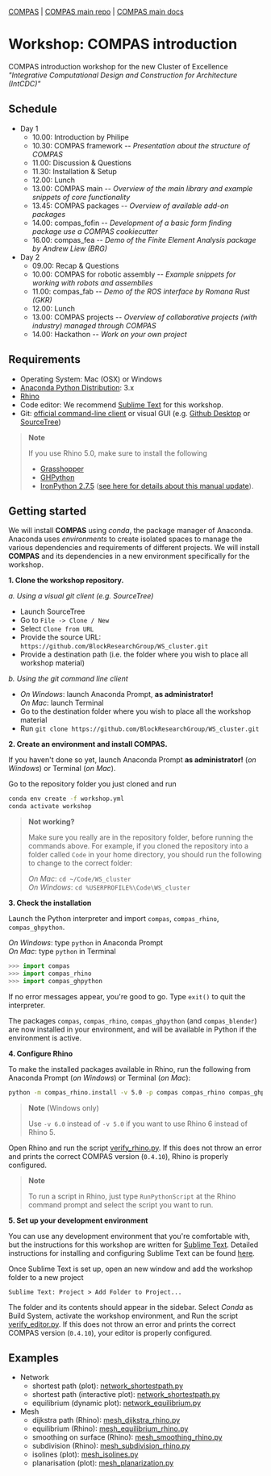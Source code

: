 [COMPAS](https://compas-dev.github.io) | [COMPAS main repo](https://github.com/compas-dev/compas) | [COMPAS main docs](https://compas-dev.github.io/main/)

# Workshop: COMPAS introduction

COMPAS introduction workshop for the new Cluster of Excellence *"Integrative Computational Design and Construction for Architecture (IntCDC)"*

## Schedule

*   Day 1
    *   10.00: Introduction by Philipe
    *   10.30: COMPAS framework -- *Presentation about the structure of COMPAS*
    *   11.00: Discussion & Questions
    *   11.30: Installation & Setup
    *   12.00: Lunch
    *   13.00: COMPAS main -- *Overview of the main library and example snippets of core functionality*
    *   13.45: COMPAS packages -- *Overview of available add-on packages*
    *   14.00: compas_fofin -- *Development of a basic form finding package use a COMPAS cookiecutter*
    *   16.00: compas_fea -- *Demo of the Finite Element Analysis package by Andrew Liew (BRG)*
*   Day 2
    *   09.00: Recap & Questions
    *   10.00: COMPAS for robotic assembly -- *Example snippets for working with robots and assemblies*
    *   11.00: compas_fab -- *Demo of the ROS interface by Romana Rust (GKR)*
    *   12.00: Lunch
    *   13.00: COMPAS projects -- *Overview of collaborative projects (with industry) managed through COMPAS*
    *   14.00: Hackathon -- *Work on your own project*

## Requirements

* Operating System: Mac (OSX) or Windows
* [Anaconda Python Distribution](https://www.anaconda.com/download/): 3.x
* [Rhino](https://www.rhino3d.com/)
* Code editor: We recommend [Sublime Text](https://www.sublimetext.com/) for this workshop.
* Git: [official command-line client](https://git-scm.com/) or visual GUI (e.g. [Github Desktop](https://desktop.github.com/) or [SourceTree](https://www.sourcetreeapp.com/))

> **Note**
>
> If you use Rhino 5.0, make sure to install the following
> 
> * [Grasshopper](https://www.grasshopper3d.com/)
> * [GHPython](https://www.food4rhino.com/app/ghpython)
> * [IronPython 2.7.5](https://github.com/IronLanguages/main/releases/tag/ipy-2.7.5)
    ([see here for details about this manual update](https://compas-dev.github.io/main/environments/rhino.html#ironpython-1)).

## Getting started

We will install **COMPAS** using *conda*, the package manager of Anaconda.
Anaconda uses *environments* to create isolated spaces to manage the various dependencies and requirements of different projects.
We will install **COMPAS** and its dependencies in a new environment specifically for the workshop.

**1. Clone the workshop repository.**

<i>a. Using a visual git client (e.g. SourceTree)</i>

* Launch SourceTree
* Go to `File -> Clone / New`
* Select `Clone from URL`
* Provide the source URL: `https://github.com/BlockResearchGroup/WS_cluster.git`
* Provide a destination path (i.e. the folder where you wish to place all workshop material)

<i>b. Using the git command line client</i>

* *On Windows*: launch Anaconda Prompt, **as administrator!**
  <br />*On Mac*: launch Terminal
* Go to the destination folder where you wish to place all the workshop material
* Run `git clone https://github.com/BlockResearchGroup/WS_cluster.git`

**2. Create an environment and install COMPAS.**

If you haven't done so yet, 
launch Anaconda Prompt **as administrator!** (*on Windows*)
or Terminal (*on Mac*).

Go to the repository folder you just cloned and run

```bash
conda env create -f workshop.yml
conda activate workshop
```

> **Not working?**
>
> Make sure you really are in the repository folder, before running the commands above.
> For example, if you cloned the repository into a folder called `Code` in your home directory,
> you should run the following to change to the correct folder:
>
> *On Mac*: ```cd ~/Code/WS_cluster```
> <br />*On Windows*: ```cd %USERPROFILE%\Code\WS_cluster```

**3. Check the installation**

Launch the Python interpreter and import `compas`, `compas_rhino`, `compas_ghpython`.

*On Windows*: type `python` in Anaconda Prompt
<br />*On Mac*: type `python` in Terminal

```python
>>> import compas
>>> import compas_rhino
>>> import compas_ghpython
```

If no error messages appear, you're good to go.
Type `exit()` to quit the interpreter.

The packages `compas`, `compas_rhino`, `compas_ghpython` (and `compas_blender`) are
now installed in your environment, and will be available in Python if the environment
is active.

**4. Configure Rhino**

To make the installed packages available in Rhino,
run the following from Anaconda Prompt (*on Windows*) or Terminal (*on Mac*):

```bash
python -m compas_rhino.install -v 5.0 -p compas compas_rhino compas_ghpython
```

> **Note** (Windows only)
>
> Use `-v 6.0` instead of `-v 5.0` if you want to use Rhino 6 instead of Rhino 5.

Open Rhino and run the script [verify_rhino.py](verify_rhino.py).
If this does not throw an error and prints the correct COMPAS version (`0.4.10`),
Rhino is properly configured.

> **Note**
>
> To run a script in Rhino, just type `RunPythonScript` at the Rhino command prompt
> and select the script you want to run.

**5. Set up your development environment**

You can use any development environment that you're comfortable with,
but the instructions for this workshop are written for [Sublime Text](https://www.sublimetext.com/).
Detailed instructions for installing and configuring Sublime Text can be found [here](https://compas-dev.github.io/main/environments/sublimetext.html).

Once Sublime Text is set up, open an new window and add the workshop folder to a new project

```
Sublime Text: Project > Add Folder to Project...
```

The folder and its contents should appear in the sidebar.
Select *Conda* as Build System, activate the workshop environment,
and Run the script [verify_editor.py](verify_editor.py).
If this does not throw an error and prints the correct COMPAS version (`0.4.10`),
your editor is properly configured.

## Examples

*   Network
    *   shortest path (plot): [network_shortestpath.py](examples/network_shortestpath.py)
    *   shortest path (interactive plot): [network_shortestpath.py](examples/network_shortestpath.py)
    *   equilibrium (dynamic plot): [network_equilibrium.py](examples/network_equilibrium.py)
*   Mesh
    *   dijkstra path (Rhino): [mesh_dijkstra_rhino.py](examples/mesh_dijkstra_rhino.py)
    *   equilibrium (Rhino): [mesh_equilibrium_rhino.py](examples/mesh_equilibrium_rhino.py)
    *   smoothing on surface (Rhino): [mesh_smoothing_rhino.py](examples/mesh_smoothing_rhino.py)
    *   subdivision (Rhino): [mesh_subdivision_rhino.py](examples/mesh_subdividion_rhino.py)
    *   isolines (plot): [mesh_isolines.py](examples/mesh_isolines.py)
    *   planarisation (plot): [mesh_planarization.py](examples/mesh_planarization.py) 
